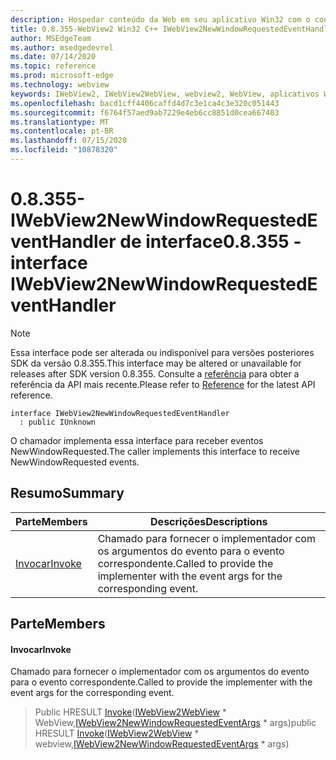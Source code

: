 ```yaml
---
description: Hospedar conteúdo da Web em seu aplicativo Win32 com o controle WebView2 do Microsoft Edge
title: 0.8.355-WebView2 Win32 C++ IWebView2NewWindowRequestedEventHandler
author: MSEdgeTeam
ms.author: msedgedevrel
ms.date: 07/14/2020
ms.topic: reference
ms.prod: microsoft-edge
ms.technology: webview
keywords: IWebView2, IWebView2WebView, webview2, WebView, aplicativos Win32, Win32, Edge
ms.openlocfilehash: bacd1cff4406caffd4d7c3e1ca4c3e320c051443
ms.sourcegitcommit: f6764f57aed9ab7229e4eb6cc8851d0cea667403
ms.translationtype: MT
ms.contentlocale: pt-BR
ms.lasthandoff: 07/15/2020
ms.locfileid: "10878320"
---
```

# <span data-ttu-id="fcce0-104">0.8.355-IWebView2NewWindowRequestedEventHandler de interface</span><span class="sxs-lookup"><span data-stu-id="fcce0-104">0.8.355 - interface IWebView2NewWindowRequestedEventHandler</span></span> 

> [!NOTE]
> <span data-ttu-id="fcce0-105">Essa interface pode ser alterada ou indisponível para versões posteriores SDK da versão 0.8.355.</span><span class="sxs-lookup"><span data-stu-id="fcce0-105">This interface may be altered or unavailable for releases after SDK version 0.8.355.</span></span> <span data-ttu-id="fcce0-106">Consulte a [referência](../../../webview2-api-reference.md) para obter a referência da API mais recente.</span><span class="sxs-lookup"><span data-stu-id="fcce0-106">Please refer to [Reference](../../../webview2-api-reference.md) for the latest API reference.</span></span>

```
interface IWebView2NewWindowRequestedEventHandler
  : public IUnknown
```

<span data-ttu-id="fcce0-107">O chamador implementa essa interface para receber eventos NewWindowRequested.</span><span class="sxs-lookup"><span data-stu-id="fcce0-107">The caller implements this interface to receive NewWindowRequested events.</span></span>

## <span data-ttu-id="fcce0-108">Resumo</span><span class="sxs-lookup"><span data-stu-id="fcce0-108">Summary</span></span>

 <span data-ttu-id="fcce0-109">Parte</span><span class="sxs-lookup"><span data-stu-id="fcce0-109">Members</span></span>                        | <span data-ttu-id="fcce0-110">Descrições</span><span class="sxs-lookup"><span data-stu-id="fcce0-110">Descriptions</span></span>
--------------------------------|---------------------------------------------
[<span data-ttu-id="fcce0-111">Invocar</span><span class="sxs-lookup"><span data-stu-id="fcce0-111">Invoke</span></span>](#invoke) | <span data-ttu-id="fcce0-112">Chamado para fornecer o implementador com os argumentos do evento para o evento correspondente.</span><span class="sxs-lookup"><span data-stu-id="fcce0-112">Called to provide the implementer with the event args for the corresponding event.</span></span>

## <span data-ttu-id="fcce0-113">Parte</span><span class="sxs-lookup"><span data-stu-id="fcce0-113">Members</span></span>

#### <span data-ttu-id="fcce0-114">Invocar</span><span class="sxs-lookup"><span data-stu-id="fcce0-114">Invoke</span></span> 

<span data-ttu-id="fcce0-115">Chamado para fornecer o implementador com os argumentos do evento para o evento correspondente.</span><span class="sxs-lookup"><span data-stu-id="fcce0-115">Called to provide the implementer with the event args for the corresponding event.</span></span>

> <span data-ttu-id="fcce0-116">Public HRESULT [Invoke](#invoke)([IWebView2WebView](IWebView2WebView.md) \* WebView,[IWebView2NewWindowRequestedEventArgs](IWebView2NewWindowRequestedEventArgs.md) \* args)</span><span class="sxs-lookup"><span data-stu-id="fcce0-116">public HRESULT [Invoke](#invoke)([IWebView2WebView](IWebView2WebView.md) \* webview,[IWebView2NewWindowRequestedEventArgs](IWebView2NewWindowRequestedEventArgs.md) \* args)</span></span>


